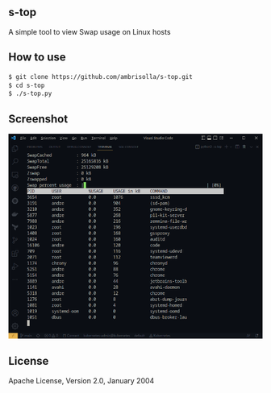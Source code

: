 ## s-top
 A simple tool to view Swap usage on Linux hosts

## How to use
```bash
$ git clone https://github.com/ambrisolla/s-top.git
$ cd s-top
$ ./s-top.py
```

## Screenshot
<img src='s-top.png'>

## License
Apache License, Version 2.0, January 2004
